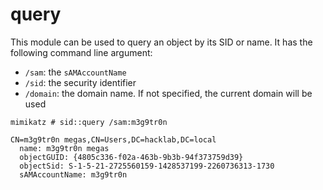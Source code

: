 # query

This module can be used to query an object by its SID or name. It has the following command line argument:

* `/sam`: the `sAMAccountName`
* `/sid`: the security identifier
* `/domain`: the domain name. If not specified, the current domain will be used

```text
mimikatz # sid::query /sam:m3g9tr0n

CN=m3g9tr0n megas,CN=Users,DC=hacklab,DC=local
  name: m3g9tr0n megas
  objectGUID: {4805c336-f02a-463b-9b3b-94f373759d39}
  objectSid: S-1-5-21-2725560159-1428537199-2260736313-1730
  sAMAccountName: m3g9tr0n
```

